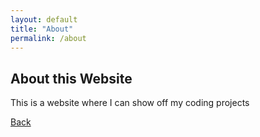```yaml
---
layout: default
title: "About"
permalink: /about
---
```

## About this Website
This is a website where I can show off my coding projects

[Back](https://chrisgitn.github.io/)